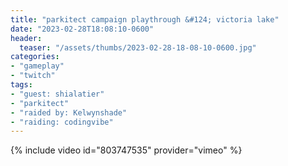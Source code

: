 ```yaml
---
title: "parkitect campaign playthrough &#124; victoria lake"
date: "2023-02-28T18:08:10-0600"
header:
  teaser: "/assets/thumbs/2023-02-28-18-08-10-0600.jpg"
categories:
- "gameplay"
- "twitch"
tags:
- "guest: shialatier"
- "parkitect"
- "raided by: Kelwynshade"
- "raiding: codingvibe"
---
```

{% include video id="803747535" provider="vimeo" %}
